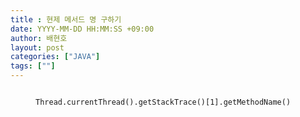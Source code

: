 ```yaml
---
title : 현제 메서드 명 구하기
date: YYYY-MM-DD HH:MM:SS +09:00
author: 배현호
layout: post
categories: ["JAVA"]
tags: [""]
---
```


<figure class="highlight">
<pre>
<code>
Thread.currentThread().getStackTrace()[1].getMethodName()
</code>
</pre>
</figure>
